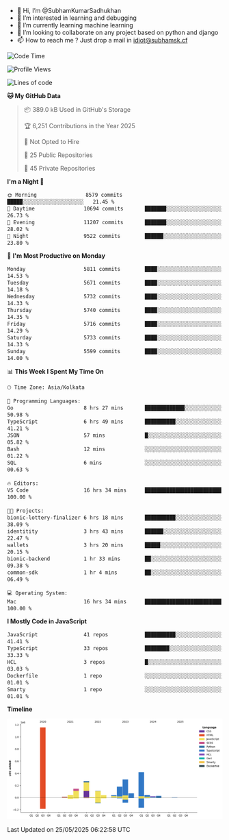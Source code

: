 - 👋 Hi, I’m @SubhamKumarSadhukhan
- 👀 I’m interested in learning and debugging
- 🌱 I’m currently learning machine learning
- 💞️ I’m looking to collaborate on any project based on python and django
- 📫 How to reach me ?
      Just drop a mail in idiot@subhamsk.cf

<!---
SubhamKumarSadhukhan/SubhamKumarSadhukhan is a ✨ special ✨ repository because its `README.md` (this file) appears on your GitHub profile.
You can click the Preview link to take a look at your changes.
--->


<!--START_SECTION:waka-->
![Code Time](http://img.shields.io/badge/Code%20Time-2%2C925%20hrs%206%20mins-blue)

![Profile Views](http://img.shields.io/badge/Profile%20Views-1-blue)

![Lines of code](https://img.shields.io/badge/From%20Hello%20World%20I%27ve%20Written-2.9%20million%20lines%20of%20code-blue)

**🐱 My GitHub Data** 

> 📦 389.0 kB Used in GitHub's Storage 
 > 
> 🏆 6,251 Contributions in the Year 2025
 > 
> 🚫 Not Opted to Hire
 > 
> 📜 25 Public Repositories 
 > 
> 🔑 45 Private Repositories 
 > 
**I'm a Night 🦉** 

```text
🌞 Morning                8579 commits        █████░░░░░░░░░░░░░░░░░░░░   21.45 % 
🌆 Daytime                10694 commits       ███████░░░░░░░░░░░░░░░░░░   26.73 % 
🌃 Evening                11207 commits       ███████░░░░░░░░░░░░░░░░░░   28.02 % 
🌙 Night                  9522 commits        ██████░░░░░░░░░░░░░░░░░░░   23.80 % 
```
📅 **I'm Most Productive on Monday** 

```text
Monday                   5811 commits        ████░░░░░░░░░░░░░░░░░░░░░   14.53 % 
Tuesday                  5671 commits        ████░░░░░░░░░░░░░░░░░░░░░   14.18 % 
Wednesday                5732 commits        ████░░░░░░░░░░░░░░░░░░░░░   14.33 % 
Thursday                 5740 commits        ████░░░░░░░░░░░░░░░░░░░░░   14.35 % 
Friday                   5716 commits        ████░░░░░░░░░░░░░░░░░░░░░   14.29 % 
Saturday                 5733 commits        ████░░░░░░░░░░░░░░░░░░░░░   14.33 % 
Sunday                   5599 commits        ████░░░░░░░░░░░░░░░░░░░░░   14.00 % 
```


📊 **This Week I Spent My Time On** 

```text
🕑︎ Time Zone: Asia/Kolkata

💬 Programming Languages: 
Go                       8 hrs 27 mins       █████████████░░░░░░░░░░░░   50.98 % 
TypeScript               6 hrs 49 mins       ██████████░░░░░░░░░░░░░░░   41.21 % 
JSON                     57 mins             █░░░░░░░░░░░░░░░░░░░░░░░░   05.82 % 
Bash                     12 mins             ░░░░░░░░░░░░░░░░░░░░░░░░░   01.22 % 
SQL                      6 mins              ░░░░░░░░░░░░░░░░░░░░░░░░░   00.63 % 

🔥 Editors: 
VS Code                  16 hrs 34 mins      █████████████████████████   100.00 % 

🐱‍💻 Projects: 
bionic-lottery-finalizer 6 hrs 18 mins       ██████████░░░░░░░░░░░░░░░   38.09 % 
identitity               3 hrs 43 mins       ██████░░░░░░░░░░░░░░░░░░░   22.47 % 
wallets                  3 hrs 20 mins       █████░░░░░░░░░░░░░░░░░░░░   20.15 % 
bionic-backend           1 hr 33 mins        ██░░░░░░░░░░░░░░░░░░░░░░░   09.38 % 
common-sdk               1 hr 4 mins         ██░░░░░░░░░░░░░░░░░░░░░░░   06.49 % 

💻 Operating System: 
Mac                      16 hrs 34 mins      █████████████████████████   100.00 % 
```

**I Mostly Code in JavaScript** 

```text
JavaScript               41 repos            ██████████░░░░░░░░░░░░░░░   41.41 % 
TypeScript               33 repos            ████████░░░░░░░░░░░░░░░░░   33.33 % 
HCL                      3 repos             █░░░░░░░░░░░░░░░░░░░░░░░░   03.03 % 
Dockerfile               1 repo              ░░░░░░░░░░░░░░░░░░░░░░░░░   01.01 % 
Smarty                   1 repo              ░░░░░░░░░░░░░░░░░░░░░░░░░   01.01 % 
```



**Timeline**

![Lines of Code chart](https://raw.githubusercontent.com/SubhamKumarSadhukhan/SubhamKumarSadhukhan/main/assets/bar_graph.png)


 Last Updated on 25/05/2025 06:22:58 UTC
<!--END_SECTION:waka-->
